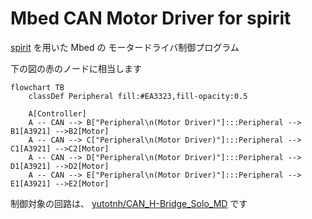 # Mbed CAN Motor Driver for spirit

[spirit](https://github.com/yutotnh/spirit) を用いた Mbed の モータードライバ制御プログラム

下の図の赤のノードに相当します

```mermaid
flowchart TB
    classDef Peripheral fill:#EA3323,fill-opacity:0.5

    A[Controller]
    A -- CAN --> B["Peripheral\n(Motor Driver)"]:::Peripheral --> B1[A3921] -->B2[Motor]
    A -- CAN --> C["Peripheral\n(Motor Driver)"]:::Peripheral --> C1[A3921] -->C2[Motor]
    A -- CAN --> D["Peripheral\n(Motor Driver)"]:::Peripheral --> D1[A3921] -->D2[Motor]
    A -- CAN --> E["Peripheral\n(Motor Driver)"]:::Peripheral --> E1[A3921] -->E2[Motor]
```

制御対象の回路は、 [yutotnh/CAN_H-Bridge_Solo_MD](https://github.com/yutotnh/CAN_H-Bridge_Solo_MD) です
